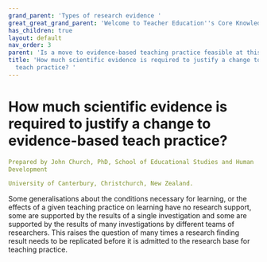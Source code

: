 ```yaml
---
grand_parent: 'Types of research evidence '
great_great_grand_parent: 'Welcome to Teacher Education''s Core Knowledge and Skills.'
has_children: true
layout: default
nav_order: 3
parent: 'Is a move to evidence-based teaching practice feasible at this time? '
title: 'How much scientific evidence is required to justify a change to evidence-based
  teach practice? '
---
```

# How much scientific evidence is required to justify a change to evidence-based teach practice?


```yaml
Prepared by John Church, PhD, School of Educational Studies and Human
Development

University of Canterbury, Christchurch, New Zealand.
```


Some generalisations about the conditions necessary for learning, or the
effects of a given teaching practice on learning have no research
support, some are supported by the results of a single investigation and
some are supported by the results of many investigations by different
teams of researchers. This raises the question of many times a research
finding result needs to be replicated before it is admitted to the
research base for teaching practice.
